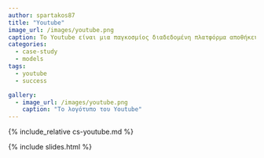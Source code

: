 ```yaml
---
author: spartakos87
title: "Youtube"
image_url: /images/youtube.png
caption: Το Youtube είναι μια παγκοσμίος διαδεδομένη πλατφόρμα αποθήκευσεις, διαμοιρασμού και αναπαραγωγής πολυμέσων. Απο την ενφανισή της το 2005 έχει αλλάξει ριζικά τον τρόπο διασκέδασης αλλά έχει παίξει σημαντικό ρόλο και σε άλλους τομείς όπως η εκπαίδευση. 
categories:
  - case-study
  - models
tags:
  - youtube
  - success

gallery:
  - image_url: /images/youtube.png
    caption: "Το λογότυπο του Youtube"
---
```


{% include_relative cs-youtube.md %}

{% include slides.html %}
